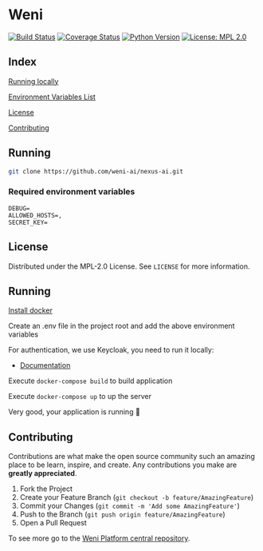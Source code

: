 # Weni

[![Build Status](https://github.com/ilhasoft/nexus-ai/actions/workflows/ci.yml/badge.svg?branch=main)](https://github.com/Ilhasoft/nexus-ai/actions/workflows/ci.yml?query=branch%3Amain)
[![Coverage Status](https://coveralls.io/repos/github/Ilhasoft/nexus-ai/badge.svg?branch=main)](https://coveralls.io/github/Ilhasoft/nexus-ai?branch=main)
[![Python Version](https://img.shields.io/badge/python-3.10-blue.svg)](https://www.python.org/)
[![License: MPL 2.0](https://img.shields.io/badge/License-MPL_2.0-brightgreen.svg)](https://opensource.org/licenses/MPL-2.0)

## Index

[Running locally](#running)

[Environment Variables List](#environment-variables-list)

[License](#license)

[Contributing](#contributing)

## Running

```sh
git clone https://github.com/weni-ai/nexus-ai.git
```


### Required environment variables

```
DEBUG=
ALLOWED_HOSTS=,
SECRET_KEY=
```

## License

Distributed under the MPL-2.0 License. See `LICENSE` for more information.

## Running

[Install docker](https://docs.docker.com/get-docker/)

Create an .env file in the project root and add the above environment variables

For authentication, we use Keycloak, you need to run it locally:
  - [Documentation](https://www.keycloak.org/documentation.html)

Execute `docker-compose build` to build application

Execute `docker-compose up` to up the server

Very good, your application is running :rocket:                                   


## Contributing

Contributions are what make the open source community such an amazing place to be learn, inspire, and create. Any contributions you make are **greatly appreciated**.

1. Fork the Project
2. Create your Feature Branch (`git checkout -b feature/AmazingFeature`)
3. Commit your Changes (`git commit -m 'Add some AmazingFeature'`)
4. Push to the Branch (`git push origin feature/AmazingFeature`)
5. Open a Pull Request

To see more go to the [Weni Platform central repository](https://github.com/Ilhasoft/weni-platform).